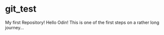 # git_test
My first Repository!
Hello Odin!
This is one of the first steps on a rather long journey...